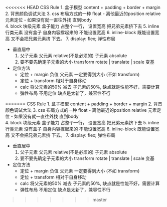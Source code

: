 <<<<<<< HEAD
CSS Rule
    1. 盒子模型 content + padding + border + margin
    2. 背景颜色调试大法
    3. css 布局方式的一种 float
        - 离他最近的position relative 元素定位 
        - 如果没有就一直往外找 直到body  
    4. block 块级元素 盒子能力 占整个一行， 设置宽高 把兄弟元素挤下去
    5. inline 行类元素 没有盒子 自身内容撑起来的 不能设置宽高
    6. inline-block 既能设置宽高 又不会把兄弟元素挤
    下去。
    7. display: flex; 弹性布局
- 垂直居中
    1. 父子元素
        父元素 relative(不是必须的)
        子元素 absolute
    2. 要不要先确定子元素的大小 
        transform rotate | translate | scale
        变基 
- 定位方法
    - 定位 + margin 负值
        父元素 一定要得到大小 (不如 transform)
    - 定位 + transform
        相对于自身移动
    - calc 将父元素的50% 减去 子元素的50%, 缺点就是性能不好，需要计算
    - 弹性布局
        不用定位 
        缺点是太新了，兼容性不行






=======
CSS Rule
    1. 盒子模型 content + padding + border + margin
    2. 背景颜色调试大法
    3. css 布局方式的一种 float
        - 离他最近的position relative 元素定位 
        - 如果没有就一直往外找 直到body  
    4. block 块级元素 盒子能力 占整个一行， 设置宽高 把兄弟元素挤下去
    5. inline 行类元素 没有盒子 自身内容撑起来的 不能设置宽高
    6. inline-block 既能设置宽高 又不会把兄弟元素挤
    下去。
    7. display: flex; 弹性布局
- 垂直居中
    1. 父子元素
        父元素 relative(不是必须的)
        子元素 absolute
    2. 要不要先确定子元素的大小 
        transform rotate | translate | scale
        变基 
- 定位方法
    - 定位 + margin 负值
        父元素 一定要得到大小 (不如 transform)
    - 定位 + transform
        相对于自身移动
    - calc 将父元素的50% 减去 子元素的50%, 缺点就是性能不好，需要计算
    - 弹性布局
        不用定位 
        缺点是太新了，兼容性不行






>>>>>>> master
